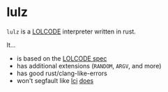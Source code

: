 # lulz

`lulz` is a [LOLCODE](http://www.lolcode.org/) interpreter written in rust.

It...
* is based on the [LOLCODE spec](https://github.com/justinmeza/lolcode-spec)
* has additional extensions (`RANDOM`, `ARGV`, and more)
* has good rust/clang-like-errors
* won't segfault like [lci](https://github.com/justinmeza/lci) [does](https://github.com/justinmeza/lci/issues/49)

